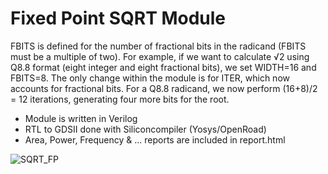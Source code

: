# Fixed Point SQRT Module
FBITS is defined for the number of fractional bits in the radicand (FBITS must be a multiple of two). 
For example, if we want to calculate √2 using Q8.8 format (eight integer and eight fractional bits), we set WIDTH=16 and FBITS=8. 
The only change within the module is for ITER, which now accounts for fractional bits. For a Q8.8 radicand, we now perform (16+8)/2 = 12 iterations, generating four more bits for the root.

- Module is written in Verilog
- RTL to GDSII done with Siliconcompiler (Yosys/OpenRoad)
- Area, Power, Frequency & ... reports are included in report.html

![SQRT_FP](https://github.com/ArvinDelavari/Digital-Circuits-Verilog/assets/86099054/70ef11af-f4c7-422c-87e2-0cad0da8783d)
